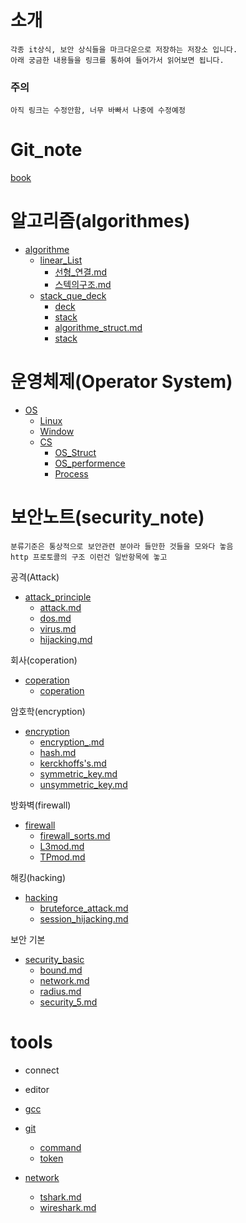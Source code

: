 # 소개 

    각종 it상식, 보안 상식들을 마크다운으로 저장하는 저장소 입니다.
    아래 궁금한 내용들을 링크를 통하여 들어가서 읽어보면 됩니다.
### 주의
`아직 링크는 수정안함, 너무 바빠서 나중에 수정예정`
# Git_note

[book](https://dogpu.gitbook.io/notes/)


# 알고리즘(algorithmes)

* [algorithme](./algorithme/)
    * [linear_List](./algorithme/Linear_List/)
        * [선형_연결.md](./algorithme/Linear_List/linear_connect.md)
        * [스텍의구조.md](./algorithme/Linear_List/stack_struct.md)
    * [stack_que_deck](./algorithme/stack_que_deck/)
        * [deck](./algorithme/stack_que_deck/deck.md)
        * [stack](./algorithme/stack_que_deck/stack.md)
        * [algorithme_struct.md](./algorithme/stack_que_deck/stack.md)
        * [stack](./algorithme/stack_que_deck/stack.md)

# 운영체제(Operator System)

* [OS](./os/)
    * [Linux](./os/linux/)
    * [Window](./os/window/)
    * [CS](./os/cs/)
        * [OS_Struct](./os/cs/)
        * [OS_performence](./os/cs/OS_performence.md)
        * [Process](./os/cs/process.md)


# 보안노트(security_note)

    분류기준은 통상적으로 보안관련 분야라 들만한 것들을 모와다 놓음
    http 프로토콜의 구조 이런건 일반항목에 놓고

 공격(Attack)

* [attack_principle](./security_note/attack/)
    * [attack.md](./security_note/attack.md)
    * [dos.md](./security_note/dos.md)
    * [virus.md](./security_note/virus.md)
    * [hijacking.md](./security_note/haijacking.md)

회사(coperation)

* [coperation](./security_note/coperation/)
    * [coperation](./security_note/coperation/coperation.md)

암호학(encryption)

* [encryption](./security_note/encrypttion/)
    * [encryption_.md](./security_note/encrypttion/encryption_.md)
    * [hash.md](./security_note/encrypttion/hash.md)
    * [kerckhoffs's.md](./security_note/encrypttion/kerckhoffs's.md)
    * [symmetric_key.md](./security_note/encrypttion/symmetric_key.md)
    * [unsymmetric_key.md](./security_note/encrypttion/un_symetry_key.md)

방화벽(firewall)

* [firewall](./security_note/firewall/)
    * [firewall_sorts.md](./security_note/firewall/firewall.md)
    * [L3mod.md](./security_note/firewall/L3mod.md)
    * [TPmod.md](./security_note/firewall/TPmod.md)

해킹(hacking)

* [hacking](./security_note/hacking/)
    * [bruteforce_attack.md](./security_note/hacking/brute_force/brute_force.md)
    * [session_hijacking.md](./security_note/hacking/session_hijacking/session_hijacking.md)

보안 기본

* [security_basic](./security_note/security_basic/)
    * [bound.md](./security_note/security_basic/bound.md)
    * [network.md](./security_note/security_basic/network.md)
    * [radius.md](./security_note/security_basic/radius.md)
    * [security_5.md](./security_note/security_basic/security_5.md)

# tools

* connect

* editor


* [gcc](tools/gcc/gcc.md)

* [git](./tools/git/)
    * [command](tools/git/command.md)
    * [token](./tools/git/token.md)


* [network](./tools/network/)
    * [tshark.md](./tools/network/tshark.md)
    * [wireshark.md](./tools/network/wireshark.md)


